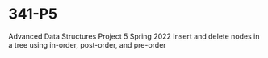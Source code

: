 # 341-P5
Advanced Data Structures Project 5 Spring 2022
Insert and delete nodes in a tree using in-order, post-order, and pre-order
